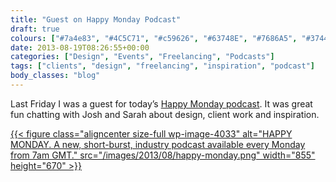 ```yaml
---
title: "Guest on Happy Monday Podcast"
draft: true
colours: ["#7a4e83", "#4C5C71", "#c59626", "#63748E", "#7686A5", "#374458", "#EBC875"]
date: 2013-08-19T08:26:55+00:00
categories: ["Design", "Events", "Freelancing", "Podcasts"]
tags: ["clients", "design", "freelancing", "inspiration", "podcast"]
body_classes: "blog"
---
```


Last Friday I was a guest for today’s [Happy Monday podcast](http://www.happymondaypodcast.com/episodes/laura-kalbag). It was great fun chatting with Josh and Sarah about design, client work and inspiration.

[{{< figure class="aligncenter size-full wp-image-4033" alt="HAPPY MONDAY. A new, short-burst, industry podcast available every Monday from 7am GMT." src="/images/2013/08/happy-monday.png" width="855" height="670" >}}](http://www.happymondaypodcast.com/episodes/laura-kalbag)


